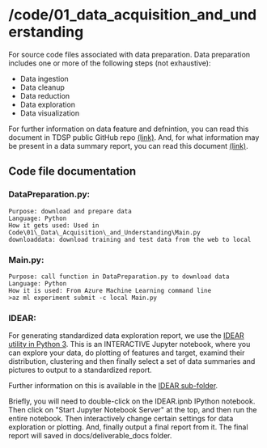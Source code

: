 # /code/01\_data\_acquisition\_and\_understanding

For source code files associated with data preparation. Data preparation includes one or more of the following steps (not exhaustive):

- Data ingestion
- Data cleanup
- Data reduction
- Data exploration 
- Data visualization

For further information on data feature and defnintion, you can read this document in TDSP public GitHub repo [(link)](https://github.com/Azure/Azure-TDSP-ProjectTemplate/blob/master/Docs/Data_Report/Data%20Defintion.md). And, for what information may be present in a data summary report, you can read this document [(link)](https://github.com/Azure/Azure-TDSP-ProjectTemplate/blob/master/Docs/Data_Report/DataSummaryReport.md).

## Code file documentation

### DataPreparation.py:
    Purpose: download and prepare data
    Language: Python
    How it gets used: Used in Code\01\_Data\_Acquisition\_and_Understanding\Main.py
    downloaddata: download training and test data from the web to local

### Main.py:
    Purpose: call function in DataPreparation.py to download data
    Language: Python
    How it is used: From Azure Machine Learning command line
    >az ml experiment submit -c local Main.py

### IDEAR:
For generating standardized data exploration report, we use the [IDEAR utility in Python 3](https://github.com/Azure/Azure-TDSP-Utilities/tree/master/DataScienceUtilities/DataReport-Utils/Python). This is an INTERACTIVE Jupyter notebook, where you can explore your data, do plotting of features and target, examind their distribution, clustering and then finally select a set of data summaries and pictures to output to a standardized report.

Further information on this is available in the [IDEAR sub-folder](https://github.com/Azure/MachineLearningSamples-TDSPUCIAdultIncome/tree/debraj/code/01_data_acquisition_and_understanding/IDEAR).

Briefly, you will need to double-click on the IDEAR.ipnb IPython notebook. Then click on "Start Jupyter Notebook Server" at the top, and then run the entire notebook.  Then interactively change certain settings for data exploration or plotting. And, finally output a final report from it. The final report will saved in docs/deliverable_docs folder.